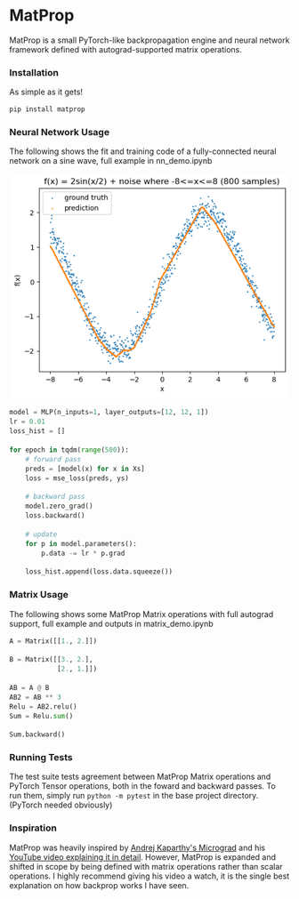# MatProp
MatProp is a small PyTorch-like backpropagation engine and neural network 
framework defined with autograd-supported matrix operations.

### Installation
As simple as it gets!

```bash
pip install matprop
```

### Neural Network Usage
The following shows the fit and training code of a fully-connected
neural network on a sine wave, full example in nn_demo.ipynb

![model fit of a sin wave](sin_wave_fit.png)

```python
model = MLP(n_inputs=1, layer_outputs=[12, 12, 1])
lr = 0.01
loss_hist = []

for epoch in tqdm(range(500)):
    # forward pass
    preds = [model(x) for x in Xs]
    loss = mse_loss(preds, ys)

    # backward pass
    model.zero_grad()
    loss.backward()

    # update
    for p in model.parameters():
        p.data -= lr * p.grad

    loss_hist.append(loss.data.squeeze())
```

### Matrix Usage
The following shows some MatProp Matrix operations with full autograd support,
full example and outputs in matrix_demo.ipynb
```python
A = Matrix([[1., 2.]])

B = Matrix([[3., 2.],
            [2., 1.]])

AB = A @ B
AB2 = AB ** 3
Relu = AB2.relu()
Sum = Relu.sum()

Sum.backward()
```

### Running Tests
The test suite tests agreement between MatProp Matrix operations and
PyTorch Tensor operations, both in the foward and backward passes.
To run them, simply run `python -m pytest` in the base project
directory. (PyTorch needed obviously)

### Inspiration
MatProp was heavily inspired by [Andrej Kaparthy's Micrograd](https://github.com/karpathy/micrograd)
and his [YouTube video explaining it in detail](https://youtu.be/VMj-3S1tku0).
However, MatProp is expanded and shifted in scope by being defined
with matrix operations rather than scalar operations. I highly
recommend giving his video a watch, it is the single best explanation
on how backprop works I have seen.